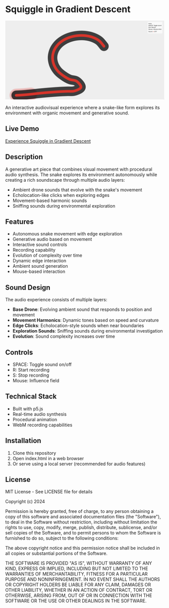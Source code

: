 # Squiggle in Gradient Descent

![Snake Soundscape](squiggle.png)

An interactive audiovisual experience where a snake-like form explores its environment with organic movement and generative sound.

## Live Demo
[Experience Squiggle in Gradient Descent](https://marlonbarrios.github.io/sentient_squigle/)

## Description
A generative art piece that combines visual movement with procedural audio synthesis. The snake explores its environment autonomously while creating a rich soundscape through multiple audio layers:

- Ambient drone sounds that evolve with the snake's movement
- Echolocation-like clicks when exploring edges
- Movement-based harmonic sounds
- Sniffing sounds during environmental exploration

## Features
- Autonomous snake movement with edge exploration
- Generative audio based on movement
- Interactive sound controls
- Recording capability
- Evolution of complexity over time
- Dynamic edge interaction
- Ambient sound generation
- Mouse-based interaction

## Sound Design
The audio experience consists of multiple layers:
- **Base Drone**: Evolving ambient sound that responds to position and movement
- **Movement Harmonics**: Dynamic tones based on speed and curvature
- **Edge Clicks**: Echolocation-style sounds when near boundaries
- **Exploration Sounds**: Sniffing sounds during environmental investigation
- **Evolution**: Sound complexity increases over time

## Controls
- SPACE: Toggle sound on/off
- R: Start recording
- S: Stop recording
- Mouse: Influence field

## Technical Stack
- Built with p5.js
- Real-time audio synthesis
- Procedural animation
- WebM recording capabilities

## Installation
1. Clone this repository
2. Open index.html in a web browser
3. Or serve using a local server (recommended for audio features)

## License
MIT License - See LICENSE file for details

Copyright (c) 2024

Permission is hereby granted, free of charge, to any person obtaining a copy
of this software and associated documentation files (the "Software"), to deal
in the Software without restriction, including without limitation the rights
to use, copy, modify, merge, publish, distribute, sublicense, and/or sell
copies of the Software, and to permit persons to whom the Software is
furnished to do so, subject to the following conditions:

The above copyright notice and this permission notice shall be included in all
copies or substantial portions of the Software.

THE SOFTWARE IS PROVIDED "AS IS", WITHOUT WARRANTY OF ANY KIND, EXPRESS OR
IMPLIED, INCLUDING BUT NOT LIMITED TO THE WARRANTIES OF MERCHANTABILITY,
FITNESS FOR A PARTICULAR PURPOSE AND NONINFRINGEMENT. IN NO EVENT SHALL THE
AUTHORS OR COPYRIGHT HOLDERS BE LIABLE FOR ANY CLAIM, DAMAGES OR OTHER
LIABILITY, WHETHER IN AN ACTION OF CONTRACT, TORT OR OTHERWISE, ARISING FROM,
OUT OF OR IN CONNECTION WITH THE SOFTWARE OR THE USE OR OTHER DEALINGS IN THE
SOFTWARE. 